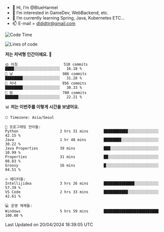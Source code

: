 - 👋 Hi, I’m @BlueHarmel
- 👀 I’m interested in GameDev, WebBackend, etc.
- 🌱 I’m currently learning Spring, Java, Kubernetes ETC...
- 📫 E-mail = dldjdtjr@gmail.com
  <!--START_SECTION:waka-->
![Code Time](http://img.shields.io/badge/Code%20Time-564%20hrs%2039%20mins-blue)

![Lines of code](https://img.shields.io/badge/%EC%A0%80%EB%8A%94%20%EC%97%AC%ED%83%9C%EA%B9%8C%EC%A7%80%20-44.9%20million%20%EC%A4%84%EC%9D%98%20%EC%BD%94%EB%93%9C%EB%A5%BC%20%EC%9E%91%EC%84%B1%ED%96%88%EC%96%B4%EC%9A%94.-blue)

**저는 저녁형 인간이에요. 🦉** 

```text
🌞 아침                     510 commits         ████░░░░░░░░░░░░░░░░░░░░░   16.18 % 
🌆 낮　                     986 commits         ████████░░░░░░░░░░░░░░░░░   31.28 % 
🌃 저녁                     956 commits         ████████░░░░░░░░░░░░░░░░░   30.33 % 
🌙 밤　                     700 commits         ██████░░░░░░░░░░░░░░░░░░░   22.21 % 
```


📊 **저는 이번주를 이렇게 시간을 보냈어요.** 

```text
🕑︎ Timezone: Asia/Seoul

💬 프로그래밍 언어들: 
Python                   2 hrs 31 mins       ███████████░░░░░░░░░░░░░░   42.15 % 
Java                     1 hr 48 mins        ████████░░░░░░░░░░░░░░░░░   30.22 % 
Java Properties          39 mins             ███░░░░░░░░░░░░░░░░░░░░░░   10.99 % 
Properties               31 mins             ██░░░░░░░░░░░░░░░░░░░░░░░   08.83 % 
Groovy                   16 mins             █░░░░░░░░░░░░░░░░░░░░░░░░   04.51 % 

🔥 에디터들: 
Intellijidea             3 hrs 26 mins       ██████████████░░░░░░░░░░░   57.39 % 
VS Code                  2 hrs 33 mins       ███████████░░░░░░░░░░░░░░   42.61 % 

💻 운영 체제들: 
Windows                  5 hrs 59 mins       █████████████████████████   100.00 % 
```


 Last Updated on 20/04/2024 18:39:05 UTC
<!--END_SECTION:waka-->
<!---
BlueHarmel/BlueHarmel is a ✨ special ✨ repository because its `README.md` (this file) appears on your GitHub profile.
You can click the Preview link to take a look at your changes.
--->

